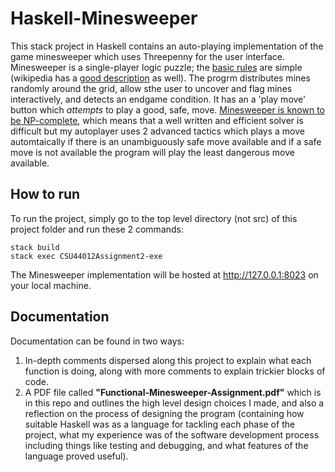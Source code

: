 # Haskell-Minesweeper

This stack project in Haskell contains an auto-playing implementation of the game minesweeper which uses Threepenny for the user interface. Minesweeper is a single-player logic puzzle; the [basic rules](http://www.freeminesweeper.org/help/minehelpinstructions.html) are simple (wikipedia has a [good description](http://en.wikipedia.org/wiki/Minesweeper_%28video_game%29) as well). The progrm distributes mines randomly around the grid, allow sthe user to uncover and flag mines interactively, and detects an endgame condition. It has an a 'play move' button which *attempts* to play a good, safe, move. [Minesweeper is known to be NP-complete](http://web.mat.bham.ac.uk/R.W.Kaye/minesw/ordmsw.htm), which means that a well written and efficient solver is difficult but my autoplayer uses 2 advanced tactics which plays a move automtaically if there is an unambiguously safe move available and if a safe move is not available the program will play the least dangerous move available. 

## How to run
To run the project, simply go to the top level directory (not src) of this project folder and run these 2 commands:


```
stack build
stack exec CSU44012Assignment2-exe
```

The Minesweeper implementation will be hosted at http://127.0.0.1:8023 on your local machine.

## Documentation
Documentation can be found in two ways:
1. In-depth comments dispersed along this project to explain what each function is doing, along with more comments to explain trickier blocks of code.
3. A PDF file called **"Functional-Minesweeper-Assignment.pdf"** which is in this repo and outlines the high level design choices I made, and also a reflection on the process of designing the program (containing how suitable Haskell was as a language for tackling each phase of the project, what my experience was of the software development process including things like testing and debugging, and what features of the language proved useful). 

